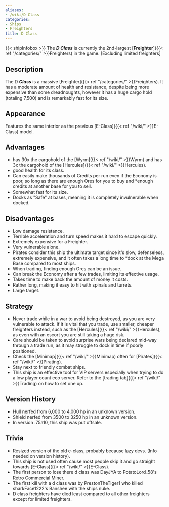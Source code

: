 ```yaml
---
aliases:
- /wiki/D-Class
categories:
- Ships
- Freighters
title: D Class
---
```


{{< shipInfobox >}} The **_D Class_** is currently the 2nd-largest [**Freighter**]({{< ref "/categories/" >}}Freighters) in the game. [Excluding limited freighters] 

## Description

The D **_Class_** is a massive [Freighter]({{< ref "/categories/" >}}Freighters). It has a moderate amount of health and resistance, despite being more expensive than some dreadnoughts, however it has a huge cargo hold (totaling 7,500) and is remarkably fast for its size.

## Appearance

Features the same interior as the previous [E-Class]({{< ref "/wiki/" >}}E-Class) model.

## Advantages

- has 30x the cargohold of the [Wyrm]({{< ref "/wiki/" >}}Wyrm) and has 3x the cargohold of the [Hercules]({{< ref "/wiki/" >}}Hercules).
- good health for its class.
- Can easily make thousands of Credits per run even if the Economy is poor, so long as there are enough Ores for you to buy and *enough credits at another base for you to sell.
- Somewhat fast for its size.
- Docks as "Safe" at bases, meaning it is completely invulnerable when docked.

## Disadvantages

- Low damage resistance.
- Terrible acceleration and turn speed makes it hard to escape quickly.
- Extremely expensive for a Freighter.
- Very vulnerable alone.
- Pirates consider this ship the ultimate target since it's slow, defenseless, extremely expensive, and it often takes a long time to *dock at the Mega Base compared to most ships.
- When trading, finding enough Ores can be an issue.
- Can break the Economy after a few trades, limiting its effective usage.
- Takes time to make back the amount of money it costs.
- Rather long, making it easy to hit with spinals and turrets.
- Large target.

## Strategy

- Never trade while in a war to avoid being destroyed, as you are very vulnerable to attack. If it is vital that you trade, use smaller, cheaper freighters instead, such as the [Hercules]({{< ref "/wiki/" >}}Hercules), as even with an escort you are still taking a huge risk.
- Care should be taken to avoid surprise wars being declared mid-way through a trade run, as it may struggle to dock in time if poorly positioned.
- Check the [Minimap]({{< ref "/wiki/" >}}Minimap) often for [Pirates]({{< ref "/wiki/" >}}Pirating).
- Stay next to friendly combat ships.
- This ship is an effective tool for VIP servers especially when trying to do a low player count eco server. Refer to the [trading tab]({{< ref "/wiki/" >}}Trading) on how to set one up.

## Version History 

- Hull nerfed from 6,000 to 4,000 hp in an unknown version.
- Shield nerfed from 3500 to 3250 hp in an unknown version.
- In version .75a10, this ship was put offsale.

## Trivia

- Resized version of the old e-class, probably because lazy devs. (Info needed on version history).
- This ship is not used often cause most people skip it and go straight towards [E-Class]({{< ref "/wiki/" >}}E-Class).
- The first person to lose there d class was DayJYA to PotatoLord_58's Retro Commercial Miner.
- The first kill with a d class was by PrestonTheTiger1 who killed sharkFace1222's Banshee with the ships nuke.
- D class freighters have died least compared to all other freighters except for limited freighters.